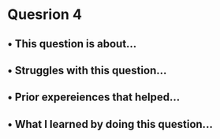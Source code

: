 # Quesrion 4
## • This question is about...
## • Struggles with this question...
## • Prior expereiences that helped...
## • What I learned by doing this question...
